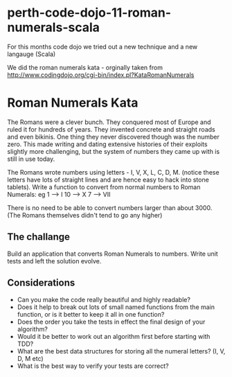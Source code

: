 # perth-code-dojo-11-roman-numerals-scala

For this months code dojo we tried out a new technique and a new langauge (Scala)

We did the roman numerals kata - orginally taken from http://www.codingdojo.org/cgi-bin/index.pl?KataRomanNumerals

# Roman Numerals Kata

The Romans were a clever bunch. They conquered most of Europe and ruled it for hundreds of years. They invented concrete and straight roads and even bikinis.
One thing they never discovered though was the number zero.
This made writing and dating extensive histories of their exploits slightly more challenging, but the system of numbers they came up with is still in use today.

The Romans wrote numbers using letters - I, V, X, L, C, D, M. (notice these letters have lots of straight lines and are hence easy to hack into stone tablets).
Write a function to convert from normal numbers to Roman Numerals: eg
  1 --> I
  10 --> X
  7 --> VII

There is no need to be able to convert numbers larger than about 3000. (The Romans themselves didn't tend to go any higher)

## The challange

Build an application that converts Roman Numerals to numbers. Write unit tests and left the solution evolve.

## Considerations

* Can you make the code really beautiful and highly readable?
* Does it help to break out lots of small named functions from the main function, or is it better to keep it all in one function?
* Does the order you take the tests in effect the final design of your algorithm?
* Would it be better to work out an algorithm first before starting with TDD?
* What are the best data structures for storing all the numeral letters? (I, V, D, M etc)
* What is the best way to verify your tests are correct?
